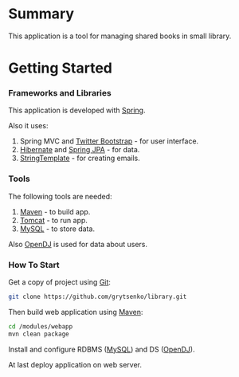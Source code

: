 # Summary

This application is a tool for managing shared books in small library.

# Getting Started

### Frameworks and Libraries

This application is developed with [Spring][].

Also it uses:

1. Spring MVC and [Twitter Bootstrap][] - for user interface.
2. [Hibernate][] and [Spring JPA][] - for data.
3. [StringTemplate][] - for creating emails.

### Tools

The following tools are needed:

1. [Maven][] - to build app.
2. [Tomcat][] - to run app.
4. [MySQL][] - to store data.

Also [OpenDJ][] is used for data about users.

### How To Start

Get a copy of project using [Git][]:
```bash
git clone https://github.com/grytsenko/library.git
```

Then build web application using [Maven](http://maven.apache.org/):
```bash
cd /modules/webapp
mvn clean package
```

Install and configure RDBMS ([MySQL][]) and DS ([OpenDJ][]).

At last deploy application on web server.

[Spring]: http://www.springsource.org/
[Spring JPA]: http://www.springsource.org/spring-data/jpa
[Hibernate]: http://www.hibernate.org/
[Twitter Bootstrap]: http://twitter.github.io/bootstrap/
[StringTemplate]: http://www.stringtemplate.org/

[Maven]: http://maven.apache.org/
[Tomcat]: http://tomcat.apache.org/
[Git]: http://git-scm.com/

[MySQL]: http://www.mysql.com/
[OpenDJ]: http://opendj.forgerock.org/
